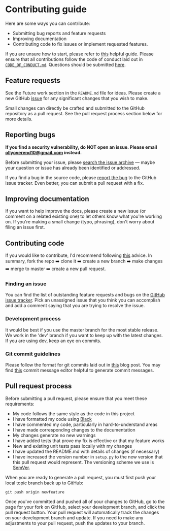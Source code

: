 # Contributing guide

Here are some ways you can contribute:
- Submitting bug reports and feature requests
- Improving documentation
- Contributing code to fix issues or implement requested features. 

If you are unsure how to start, please refer to [this][Getting started] helpful guide. Please ensure that all contributions follow the code of conduct laid out in [```CODE_OF_CONDUCT.md```][CODE_OF_CONDUCT]. Questions should be submitted [here](https://github.com/OliverOverend/gym-simplifiedtetris/discussions/new).

## Feature requests

See the Future work section in the ```README.md``` file for ideas. Please create a new GitHub [issue](https://github.com/OliverOverend/gym-simplifiedtetris/issues/new?assignees=OliverOverend&labels=enhancement&template=FEATURE_REQUEST.md&title=%5BFEATURE%5D%3A) for any significant changes that you wish to make.

Small changes can directly be crafted and submitted to the GitHub repository as a pull request. See the pull request process section below for more details.

## Reporting bugs

**If you find a security vulnerability, do NOT open an issue. Please email ollyoverend10@gmail.com instead.**

Before submitting your issue, please [search the issue archive][Issue tracker] — maybe your question or issue has already been identified or addressed.

If you find a bug in the source code, please [report the bug](https://github.com/OliverOverend/gym-simplifiedtetris/issues/new?assignees=OliverOverend&labels=bug&template=BUG_REPORT.md&title=%5BBUG%5D%3A) to the GitHub issue tracker. Even better, you can submit a pull request with a fix.

## Improving documentation

If you want to help improve the docs, please create a new issue (or comment on a related existing one) to let others know what you're working on. If you're making a small change (typo, phrasing), don't worry about filing an issue first.

## Contributing code

If you would like to contribute, I'd recommend following [this](https://thenewstack.io/getting-legit-with-git-and-github-your-first-pull-request/) advice. In summary, fork the repo ➡️ clone it ➡️ create a new branch ➡️ make changes ➡️ merge to master ➡️ create a new pull request.

### Finding an issue

You can find the list of outstanding feature requests and bugs on the [GitHub issue tracker][Issue tracker]. Pick an unassigned issue that you think you can accomplish and add a comment saying that you are trying to resolve the issue.

### Development process

It would be best if you use the master branch for the most stable release.  We work in the 'dev' branch if you want to keep up with the latest changes.  If you are using dev, keep an eye on commits.

### Git commit guidelines

Please follow the format for git commits laid out in [this](http://tbaggery.com/2008/04/19/a-note-about-git-commit-messages.html) blog post. You may find [this](https://marketplace.visualstudio.com/items?itemName=adam-bender.commit-message-editor) commit message editor helpful to generate commit messages.

## Pull request process

Before submitting a pull request, please ensure that you meet these requirements:

- My code follows the same style as the code in this project
- I have formatted my code using [Black](https://github.com/psf/black)
- I have commented my code, particularly in hard-to-understand areas
- I have made corresponding changes to the documentation
- My changes generate no new warnings
- I have added tests that prove my fix is effective or that my feature works
- New and existing unit tests pass locally with my changes
- I have updated the README.md with details of changes (if necessary)
- I have increased the version number in ```setup.py``` to the new version that this pull request would represent. The versioning scheme we use is [SemVer](http://semver.org/).

When you are ready to generate a pull request, you must first push your local topic branch back up to GitHub:

```
git push origin newfeature
```

Once you've committed and pushed all of your changes to GitHub, go to the page for your fork on GitHub, select your development branch, and click the pull request button. Your pull request will automatically track the changes on your development branch and update. If you need to make any adjustments to your pull request, push the updates to your branch.

[CODE_OF_CONDUCT]: https://github.com/OliverOverend/gym-simplifiedtetris/blob/master/CODE_OF_CONDUCT.md
[Getting started]: https://egghead.io/series/how-to-contribute-to-an-open-source-project-on-github
[Issue tracker]: https://github.com/OliverOverend/gym-simplifiedtetris/issues